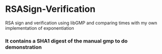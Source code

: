 # RSASign-Verification
 RSA sign and verification using libGMP and comparing times with my own implementation of exponentiation

### It contains a SHA1 digest of the manual gmp to do demonstration